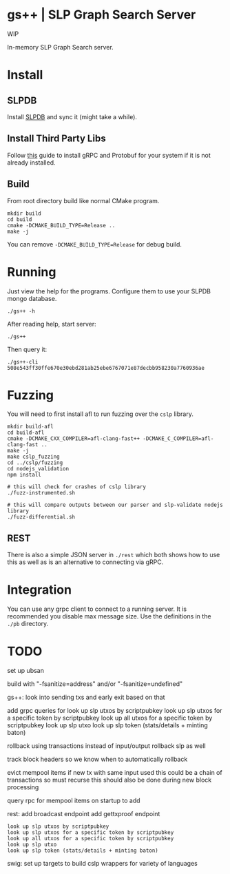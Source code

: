 gs++ | SLP Graph Search Server
===

WIP

In-memory SLP Graph Search server. 

# Install

## SLPDB

Install [SLPDB](https://github.com/simpleledger/SLPDB) and sync it (might take a while).

## Install Third Party Libs

Follow [this](https://github.com/grpc/grpc/blob/master/BUILDING.md) guide to install gRPC and Protobuf for your system if it is not already installed.


## Build

From root directory build like normal CMake program.

```
mkdir build
cd build
cmake -DCMAKE_BUILD_TYPE=Release ..
make -j
```

You can remove `-DCMAKE_BUILD_TYPE=Release` for debug build.


# Running

Just view the help for the programs. Configure them to use your SLPDB mongo database.

`./gs++ -h`

After reading help, start server:

`./gs++`

Then query it:

`./gs++-cli 508e543ff30ffe670e30ebd281ab25ebe6767071e87decbb958230a7760936ae`

# Fuzzing

You will need to first install afl to run fuzzing over the `cslp` library.

```
mkdir build-afl
cd build-afl
cmake -DCMAKE_CXX_COMPILER=afl-clang-fast++ -DCMAKE_C_COMPILER=afl-clang-fast ..
make -j
make cslp_fuzzing
cd ../cslp/fuzzing
cd nodejs_validation
npm install

# this will check for crashes of cslp library
./fuzz-instrumented.sh

# this will compare outputs between our parser and slp-validate nodejs library
./fuzz-differential.sh
```


## REST

There is also a simple JSON server in `./rest` which both shows how to use this as well as is an alternative to connecting via gRPC.

# Integration

You can use any grpc client to connect to a running server. It is recommended you disable max message size. Use the definitions in the `./pb` directory.

# TODO

set up ubsan

build with "-fsanitize=address" and/or "-fsanitize=undefined"

gs++:
    look into sending txs and early exit based on that

add grpc queries for
    look up slp utxos by scriptpubkey
    look up slp utxos for a specific token by scriptpubkey
    look up all utxos for a specific token by scriptpubkey
    look up slp utxo
    look up slp token (stats/details + minting baton)

rollback using transactions instead of input/output
    rollback slp as well

track block headers so we know when to automatically rollback

evict mempool items if new tx with same input used
    this could be a chain of transactions so must recurse
    this should also be done during new block processing

query rpc for mempool items on startup to add

rest:
    add broadcast endpoint
    add gettxproof endpoint

    look up slp utxos by scriptpubkey
    look up slp utxos for a specific token by scriptpubkey
    look up all utxos for a specific token by scriptpubkey
    look up slp utxo
    look up slp token (stats/details + minting baton)


swig:
    set up targets to build cslp wrappers for variety of languages
